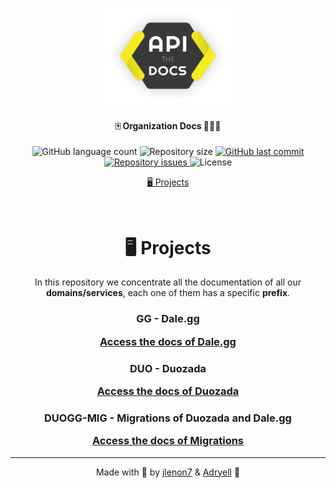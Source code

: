 <h1 align="center">
    <img alt="DaleggDocs" title="#delicinhas" src=".github/docs-logo.png" width="200px" />
</h1>

<h4 align="center">
  🀄️ Organization Docs 👨🏻‍🚀
</h4>
<p align="center">
  <img alt="GitHub language count" src="https://img.shields.io/github/languages/count/Dale-gg/docs?style=for-the-badge&logo=appveyor">

  <img alt="Repository size" src="https://img.shields.io/github/repo-size/Dale-gg/docs?style=for-the-badge&logo=appveyor">
  
  <a href="https://github.com/Dale-gg/docs/commits/master">
    <img alt="GitHub last commit" src="https://img.shields.io/github/last-commit/Dale-gg/docs?style=for-the-badge&logo=appveyor">
  </a>

  <a href="https://github.com/Dale-gg/docs/issues">
    <img alt="Repository issues" src="https://img.shields.io/github/issues/Dale-gg/docs?style=for-the-badge&logo=appveyor">
  </a>

  <img alt="License" src="https://img.shields.io/badge/license-MIT-brightgreen?style=for-the-badge&logo=appveyor">
</p>

<p align="center">
  <a href="#projects">🖥 Projects</a>
</p>

<br>

<h1 id="projects" align="center">
    🖥 Projects
</h1>

<p align="center">
    In this repository we concentrate all the documentation of all our <b>domains/services</b>, each one of them has a specific <b>prefix</b>.
</p>

<h3 align="center">
    GG - Dale.gg

  <p align="center">
    <a href="https://github.com/Dale-gg/docs/DUOGG-MIG">Access the docs of Dale.gg</a>
  </p>
</h3>

<h3 align="center">
    DUO - Duozada

  <p align="center">
    <a href="https://github.com/Dale-gg/docs/DUO">Access the docs of Duozada</a>
  </p>
</h3>

<h3 align="center">
    DUOGG-MIG - Migrations of Duozada and Dale.gg

  <p align="center">
    <a href="https://github.com/Dale-gg/docs/DUOGG-MIG">Access the docs of Migrations</a>
  </p>
</h3>

---

<p align="center">
    Made with 🖤 by <a href="https://github.com/jlenon7">jlenon7</a> & <a href="https://github.com/adryell">Adryell</a> 👋
</p>
